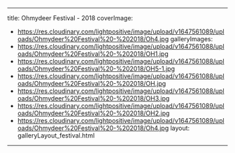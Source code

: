 
---
title: Ohmydeer Festival - 2018
coverImage:
  - https://res.cloudinary.com/lightpositive/image/upload/v1647561089/uploads/Ohmydeer%20Festival%20-%202018/Oh4.jpg
galleryImages:
   - https://res.cloudinary.com/lightpositive/image/upload/v1647561088/uploads/Ohmydeer%20Festival%20-%202018/OH1.jpg
   - https://res.cloudinary.com/lightpositive/image/upload/v1647561088/uploads/Ohmydeer%20Festival%20-%202018/OH5-1.jpg
   - https://res.cloudinary.com/lightpositive/image/upload/v1647561088/uploads/Ohmydeer%20Festival%20-%202018/OH.jpg
   - https://res.cloudinary.com/lightpositive/image/upload/v1647561088/uploads/Ohmydeer%20Festival%20-%202018/OH3.jpg
   - https://res.cloudinary.com/lightpositive/image/upload/v1647561089/uploads/Ohmydeer%20Festival%20-%202018/OH2.jpg
   - https://res.cloudinary.com/lightpositive/image/upload/v1647561089/uploads/Ohmydeer%20Festival%20-%202018/Oh4.jpg
layout: galleryLayout_festival.html
---
